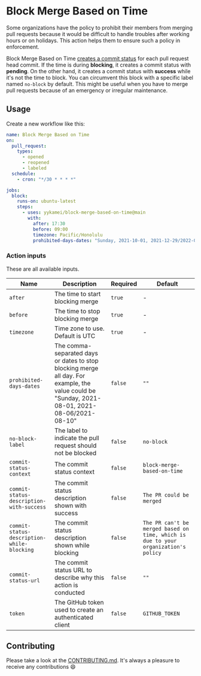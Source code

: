 # Block Merge Based on Time

Some organizations have the policy to prohibit their members from merging pull requests because it would be difficult to
handle troubles after working hours or on holidays. This action helps them to ensure such a policy in enforcement.

Block Merge Based on Time
[creates a commit status](https://docs.github.com/en/rest/reference/repos#create-a-commit-status) for each pull request
head commit. If the time is during **blocking**, it creates a commit status with **pending**. On the other hand, it
creates a commit status with **success** while it's not the time to block. You can circumvent this block with a specific
label named `no-block` by default. This might be useful when you have to merge pull requests because of an emergency or
irregular maintenance.

## Usage

Create a new workflow like this:

```yaml
name: Block Merge Based on Time
on:
  pull_request:
    types:
      - opened
      - reopened
      - labeled
  schedule:
    - cron: "*/30 * * * *"

jobs:
  block:
    runs-on: ubuntu-latest
    steps:
      - uses: yykamei/block-merge-based-on-time@main
        with:
          after: 17:30
          before: 09:00
          timezone: Pacific/Honolulu
          prohibited-days-dates: "Sunday, 2021-10-01, 2021-12-29/2022-01-04"
```

### Action inputs

These are all available inputs.

| Name                                       | Description                                                                                                                                   | Required | Default                                                                            |
| ------------------------------------------ | --------------------------------------------------------------------------------------------------------------------------------------------- | -------- | ---------------------------------------------------------------------------------- |
| `after`                                    | The time to start blocking merge                                                                                                              | `true`   | -                                                                                  |
| `before`                                   | The time to stop blocking merge                                                                                                               | `true`   | -                                                                                  |
| `timezone`                                 | Time zone to use. Default is UTC                                                                                                              | `true`   | -                                                                                  |
| `prohibited-days-dates`                    | The comma-separated days or dates to stop blocking merge all day. For example, the value could be "Sunday, 2021-08-01, 2021-08-06/2021-08-10" | `false`  | `""`                                                                               |
| `no-block-label`                           | The label to indicate the pull request should not be blocked                                                                                  | `false`  | `no-block`                                                                         |
| `commit-status-context`                    | The commit status context                                                                                                                     | `false`  | `block-merge-based-on-time`                                                        |
| `commit-status-description-with-success`   | The commit status description shown with success                                                                                              | `false`  | `The PR could be merged`                                                           |
| `commit-status-description-while-blocking` | The commit status description shown while blocking                                                                                            | `false`  | `The PR can't be merged based on time, which is due to your organization's policy` |
| `commit-status-url`                        | The commit status URL to describe why this action is conducted                                                                                | `false`  | `""`                                                                               |
| `token`                                    | The GitHub token used to create an authenticated client                                                                                       | `false`  | `GITHUB_TOKEN`                                                                     |

## Contributing

Please take a look at
the [CONTRIBUTING.md](https://github.com/yykamei/block-merge-based-on-time/blob/main/CONTRIBUTING.md). It's always a
pleasure to receive any contributions 😄
